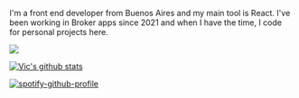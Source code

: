 I'm a front end developer from Buenos Aires and my main tool is React. I've been working in Broker apps since 2021 and when I have the time, I code for personal projects here. 

<img
  src='https://media.giphy.com/media/v1.Y2lkPTc5MGI3NjExbHA0ajJ3ZmE4ZDNqaG5xZTlqNmFqYjh3ZHNhcHJmOGRpMnV1dWtsayZlcD12MV9pbnRlcm5hbF9naWZfYnlfaWQmY3Q9Zw/fAmnJKCwuXtDiEhNwg/giphy-downsized-large.gif'
  width='auto'
/>

[![Vic's github stats](https://github-readme-stats.vercel.app/api?username=victoriasuarez97&hide=issues,contribs&show_icons=true&theme=material-palenight&count_private=true&hide_border=true)](https://github.com/anuraghazra/github-readme-stats) </br>

[![spotify-github-profile](https://spotify-github-profile.vercel.app/api/view?uid=11159839287&cover_image=true&theme=default&show_offline=false&background_color=22272e&interchange=false&bar_color=fda9fe&bar_color_cover=false)](https://github.com/kittinan/spotify-github-profile)



